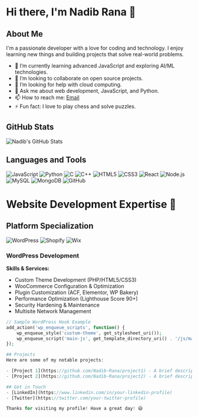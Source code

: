 # Hi there, I'm Nadib Rana 👋

## About Me
I'm a passionate developer with a love for coding and technology. I enjoy learning new things and building projects that solve real-world problems. 

- 🌱 I’m currently learning advanced JavaScript and exploring AI/ML technologies.
- 👯 I’m looking to collaborate on open source projects.
- 🤔 I’m looking for help with cloud computing.
- 💬 Ask me about web development, JavaScript, and Python.
- 📫 How to reach me: [Email](mailto:codecrafersnadib@gmail.com)
- ⚡ Fun fact: I love to play chess and solve puzzles.

## GitHub Stats
![Nadib's GitHub Stats](https://github-readme-stats.vercel.app/api?username=Nadib-Rana&show_icons=true&theme=radical)


## Languages and Tools

![JavaScript](https://img.shields.io/badge/-JavaScript-black?style=flat-square&logo=javascript)
![Python](https://img.shields.io/badge/-Python-black?style=flat-square&logo=python)
![C](https://img.shields.io/badge/-C-black?style=flat-square&logo=c&logoColor=white)
![C++](https://img.shields.io/badge/-C%2B%2B-black?style=flat-square&logo=cplusplus&logoColor=white)
![HTML5](https://img.shields.io/badge/-HTML-black?style=flat-square&logo=html5)
![CSS3](https://img.shields.io/badge/-CSS-black?style=flat-square&logo=css3)
![React](https://img.shields.io/badge/-React-black?style=flat-square&logo=react)
![Node.js](https://img.shields.io/badge/-Node.js-black?style=flat-square&logo=node.js)
![MySQL](https://img.shields.io/badge/-MySQL-black?style=flat-square&logo=mysql)
![MongoDB](https://img.shields.io/badge/-MongoDB-black?style=flat-square&logo=mongodb)
![GitHub](https://img.shields.io/badge/-GitHub-black?style=flat-square&logo=github)


# Website Development Expertise 🚀

## Platform Specialization
![WordPress](https://img.shields.io/badge/-WordPress-21759B?style=flat-square&logo=wordpress&logoColor=white)
![Shopify](https://img.shields.io/badge/-Shopify-7AB55C?style=flat-square&logo=shopify&logoColor=white)
![Wix](https://img.shields.io/badge/-Wix-0C6EFC?style=flat-square&logo=wix&logoColor=white)

### WordPress Development
**Skills & Services:**
- Custom Theme Development (PHP/HTML5/CSS3)
- WooCommerce Configuration & Optimization
- Plugin Customization (ACF, Elementor, WP Bakery)
- Performance Optimization (Lighthouse Score 90+)
- Security Hardening & Maintenance
- Multisite Network Management

```php
// Sample WordPress Hook Example
add_action('wp_enqueue_scripts', function() {
    wp_enqueue_style('custom-theme', get_stylesheet_uri());
    wp_enqueue_script('main-js', get_template_directory_uri() . '/js/main.js');
});

## Projects
Here are some of my notable projects:

- [Project 1](https://github.com/Nadib-Rana/project1) - A brief description of what this project does.
- [Project 2](https://github.com/Nadib-Rana/project2) - A brief description of what this project does.

## Get in Touch
- [LinkedIn](https://www.linkedin.com/in/your-linkedin-profile)
- [Twitter](https://twitter.com/your-twitter-profile)

Thanks for visiting my profile! Have a great day! 😄
